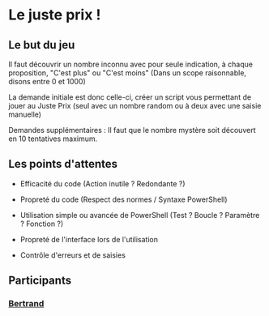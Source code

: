 # Le juste prix !

## Le but du jeu

Il faut découvrir un nombre inconnu avec pour seule indication, à chaque proposition, "C'est plus" ou "C'est moins" (Dans un scope raisonnable, disons entre 0 et 1000)

La demande initiale est donc celle-ci, créer un script vous permettant de jouer au Juste Prix (seul avec un nombre random ou à deux avec une saisie manuelle)

Demandes supplémentaires : Il faut que le nombre mystère soit découvert en 10 tentatives maximum.

## Les points d'attentes

- Efficacité du code (Action inutile ? Redondante ?)

- Propreté du code (Respect des normes / Syntaxe PowerShell)

- Utilisation simple ou avancée de PowerShell (Test ? Boucle ? Paramètre ? Fonction ?)

- Propreté de l'interface lors de l'utilisation

- Contrôle d'erreurs et de saisies

## Participants

### [Bertrand](/001_LeJustePrix/BJ.ps1)